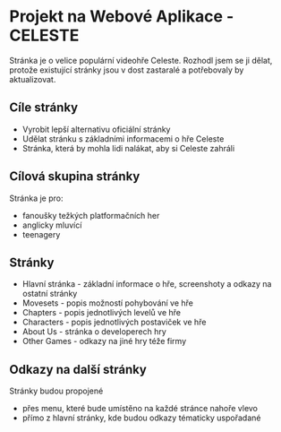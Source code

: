# Projekt na Webové Aplikace - CELESTE
Stránka je o velice populární videohře Celeste. Rozhodl jsem se ji dělat, protože existující stránky jsou v dost zastaralé a potřebovaly by aktualizovat.
## Cíle stránky
* Vyrobit lepší alternativu oficiální stránky
* Udělat stránku s základními informacemi o hře Celeste
* Stránka, která by mohla lidi nalákat, aby si Celeste zahráli
## Cílová skupina stránky
Stránka je pro:
* fanoušky težkých platformačních her
* anglicky mluvící 
* teenagery
## Stránky
* Hlavní stránka - základní informace o hře, screenshoty a odkazy na ostatní stránky
* Movesets - popis možností pohybování ve hře
* Chapters - popis jednotlivých levelů ve hře
* Characters - popis jednotlivých postaviček ve hře
* About Us - stránka o developerech hry
* Other Games - odkazy na jiné hry téže firmy

## Odkazy na další stránky
Stránky budou  propojené 
* přes menu, které bude umístěno na každé stránce nahoře vlevo 
* přímo z hlavní stránky, kde budou odkazy tématicky uspořadané
